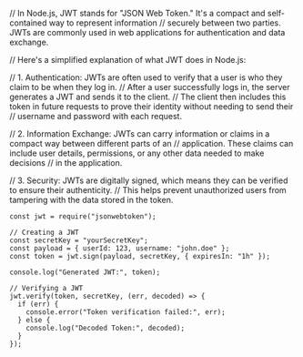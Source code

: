 // In Node.js, JWT stands for "JSON Web Token." It's a compact and self-contained way to represent information
// securely between two parties. JWTs are commonly used in web applications for authentication and data exchange.

// Here's a simplified explanation of what JWT does in Node.js:

// 1. Authentication: JWTs are often used to verify that a user is who they claim to be when they log in.
// After a user successfully logs in, the server generates a JWT and sends it to the client.
// The client then includes this token in future requests to prove their identity without needing to send their
// username and password with each request.

// 2. Information Exchange: JWTs can carry information or claims in a compact way between different parts of an
//  application. These claims can include user details, permissions, or any other data needed to make decisions
// in the application.

// 3. Security: JWTs are digitally signed, which means they can be verified to ensure their authenticity.
// This helps prevent unauthorized users from tampering with the data stored in the token.

```
const jwt = require("jsonwebtoken");

// Creating a JWT
const secretKey = "yourSecretKey";
const payload = { userId: 123, username: "john.doe" };
const token = jwt.sign(payload, secretKey, { expiresIn: "1h" });

console.log("Generated JWT:", token);

// Verifying a JWT
jwt.verify(token, secretKey, (err, decoded) => {
  if (err) {
    console.error("Token verification failed:", err);
  } else {
    console.log("Decoded Token:", decoded);
  }
});
```
